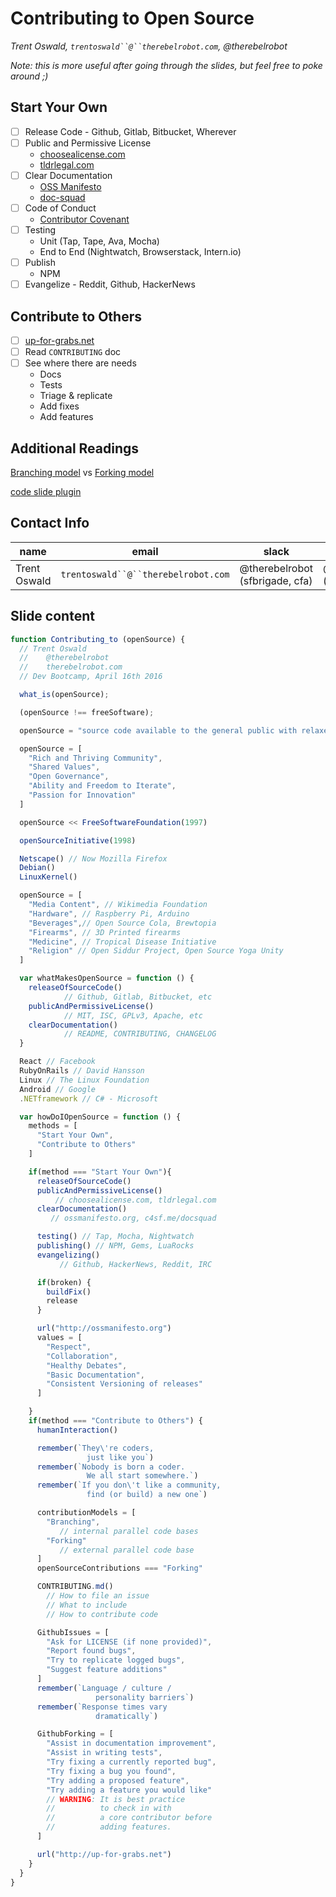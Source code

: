 # Contributing to Open Source
*Trent Oswald, `trentoswald``@``therebelrobot.com`, @therebelrobot*

*Note: this is more useful after going through the slides, but feel free to poke around ;)*

## Start Your Own

- [ ] Release Code - Github, Gitlab, Bitbucket, Wherever
- [ ] Public and Permissive License
  - [choosealicense.com](http://choosealicense.com)
  - [tldrlegal.com](http://tldrlegal.com)
- [ ] Clear Documentation
  - [OSS Manifesto](http://ossmanifesto.org/)
  - [doc-squad](http://c4sf.me/docsquad)
- [ ] Code of Conduct
  - [Contributor Covenant](http://contributor-covenant.org/)
- [ ] Testing
  - Unit (Tap, Tape, Ava, Mocha)
  - End to End (Nightwatch, Browserstack, Intern.io)
- [ ] Publish
  - NPM
- [ ] Evangelize - Reddit, Github, HackerNews

## Contribute to Others

- [ ] [up-for-grabs.net](http://up-for-grabs.net)
- [ ] Read `CONTRIBUTING` doc
- [ ] See where there are needs
  - Docs
  - Tests
  - Triage & replicate
  - Add fixes
  - Add features

## Additional Readings

[Branching model](https://www.atlassian.com/git/tutorials/comparing-workflows/feature-branch-workflow) vs [Forking model](https://www.atlassian.com/git/tutorials/comparing-workflows/forking-workflow)

[code slide plugin](https://github.com/thejameskyle/spectacle-code-slide)

## Contact Info

name | email | slack | irc | github  
---- | ----- | ----- | --- | ------ 
Trent Oswald | `trentoswald``@``therebelrobot.com` | @therebelrobot (sfbrigade, cfa) | @therebelrobot (freenode) | https://github.com/therebelrobot

## Slide content

```js
function Contributing_to (openSource) {
  // Trent Oswald
  //    @therebelrobot
  //    therebelrobot.com
  // Dev Bootcamp, April 16th 2016

  what_is(openSource);

  (openSource !== freeSoftware);

  openSource = "source code available to the general public with relaxed or non-existent copyright restrictions";

  openSource = [
    "Rich and Thriving Community",
    "Shared Values",
    "Open Governance",
    "Ability and Freedom to Iterate",
    "Passion for Innovation"
  ]

  openSource << FreeSoftwareFoundation(1997)

  openSourceInitiative(1998)

  Netscape() // Now Mozilla Firefox
  Debian()
  LinuxKernel()

  openSource = [
    "Media Content", // Wikimedia Foundation
    "Hardware", // Raspberry Pi, Arduino
    "Beverages",// Open Source Cola, Brewtopia
    "Firearms", // 3D Printed firearms
    "Medicine", // Tropical Disease Initiative
    "Religion" // Open Siddur Project, Open Source Yoga Unity
  ]

  var whatMakesOpenSource = function () {
    releaseOfSourceCode()
            // Github, Gitlab, Bitbucket, etc
    publicAndPermissiveLicense()
            // MIT, ISC, GPLv3, Apache, etc
    clearDocumentation()
            // README, CONTRIBUTING, CHANGELOG
  }

  React // Facebook
  RubyOnRails // David Hansson
  Linux // The Linux Foundation
  Android // Google
  .NETframework // C# - Microsoft

  var howDoIOpenSource = function () {
    methods = [
      "Start Your Own",
      "Contribute to Others"
    ]

    if(method === "Start Your Own"){
      releaseOfSourceCode()
      publicAndPermissiveLicense()
          // choosealicense.com, tldrlegal.com
      clearDocumentation()
         // ossmanifesto.org, c4sf.me/docsquad

      testing() // Tap, Mocha, Nightwatch
      publishing() // NPM, Gems, LuaRocks
      evangelizing()
           // Github, HackerNews, Reddit, IRC

      if(broken) {
        buildFix()
        release
      }

      url("http://ossmanifesto.org")
      values = [
        "Respect",
        "Collaboration",
        "Healthy Debates",
        "Basic Documentation",
        "Consistent Versioning of releases"
      ]

    }
    if(method === "Contribute to Others") {
      humanInteraction()

      remember(`They\'re coders,
                 just like you`)
      remember(`Nobody is born a coder.
                 We all start somewhere.`)
      remember(`If you don\'t like a community,
                 find (or build) a new one`)

      contributionModels = [
        "Branching",
           // internal parallel code bases
        "Forking"
           // external parallel code base
      ]
      openSourceContributions === "Forking"

      CONTRIBUTING.md()
        // How to file an issue
        // What to include
        // How to contribute code

      GithubIssues = [
        "Ask for LICENSE (if none provided)",
        "Report found bugs",
        "Try to replicate logged bugs",
        "Suggest feature additions"
      ]
      remember(`Language / culture /
                   personality barriers`)
      remember(`Response times vary
                   dramatically`)

      GithubForking = [
        "Assist in documentation improvement",
        "Assist in writing tests",
        "Try fixing a currently reported bug",
        "Try fixing a bug you found",
        "Try adding a proposed feature",
        "Try adding a feature you would like"
        // WARNING: It is best practice
        //          to check in with
        //          a core contributor before
        //          adding features.
      ]

      url("http://up-for-grabs.net")
    }
  }
}
```
